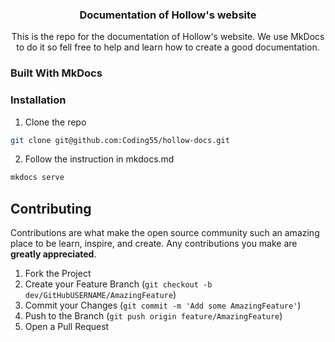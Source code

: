 

  <h3 align="center">Documentation of Hollow's website</h3>

  <p align="center">
    This is the repo for the documentation of Hollow's website. We use MkDocs to do it
    so fell free to help and learn how to create a good documentation.
  </p>









### Built With MkDocs




### Installation
 
1. Clone the repo
```sh
git clone git@github.com:Coding55/hollow-docs.git
```
2. Follow the instruction in mkdocs.md
```sh
mkdocs serve
```



<!-- CONTRIBUTING -->
## Contributing

Contributions are what make the open source community such an amazing place to be learn, inspire, and create. Any contributions you make are **greatly appreciated**.

1. Fork the Project
2. Create your Feature Branch (`git checkout -b dev/GitHubUSERNAME/AmazingFeature`)
3. Commit your Changes (`git commit -m 'Add some AmazingFeature'`)
4. Push to the Branch (`git push origin feature/AmazingFeature`)
5. Open a Pull Request



